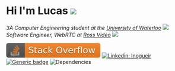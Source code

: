 # Hi I'm Lucas <img src="https://media.giphy.com/media/108JHWB1hruZnq/giphy.gif" width="30">

<p><i>3A Computer Engineering student at the <a href="https://uwaterloo.ca/">University of Waterloo</a> <img src="https://media.giphy.com/media/ZCYXNshEWx01hsZMKg/giphy.gif" height="20"><br/>Software Engineer, WebRTC at <a href="https://www.rossvideo.com/">Ross Video</a> <img src="https://media.giphy.com/media/WUlplcMpOCEmTGBtBW/giphy.gif" width="30"></i></p>

[![Stack Overflow](https://raw.githubusercontent.com/lnogueir/lnogueir/master/shields/stackoverflow.svg)](https://stackoverflow.com/users/11348579/lnogueir) [![Linkedin: lnogueir](https://img.shields.io/badge/-lnogueir-blue?style=flat-square&logo=Linkedin&logoColor=white&link=https://www.linkedin.com/in/lnogueir/)](https://www.linkedin.com/in/lnogueir/) [![Generic badge](https://img.shields.io/badge/good%20employee-yes-<>.svg)](#) ![Dependencies](https://img.shields.io/badge/dependencies-coffee-purple)


